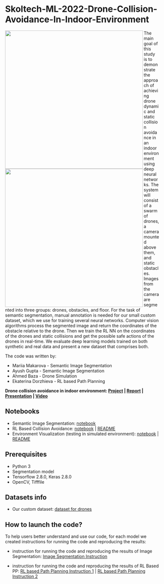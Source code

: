 
# Skoltech-ML-2022-Drone-Collision-Avoidance-In-Indoor-Environment

<img align="left"  src="https://github.com/makmary/Skoltech-ML-2022-Drone-Collision-Avoidance-In-Indoor-Environment/blob/main/ezgif.com-gif-maker.gif" width=450px>

<img align="left" src='https://github.com/makmary/Skoltech-ML-2022-Drone-Collision-Avoidance-In-Indoor-Environment/blob/main/final_results_for_3_models.png' width=450px>

The main goal of this study is to demonstrate the approach of achieving drone dynamic and static collision avoidance in an indoor environment using deep neural networks. The system will consist of a swarm of drones, a camera mounted above them, and static obstacles. Images from the camera are segmented into three groups: drones, obstacles, and floor. For the task of semantic
segmentation, manual annotation is needed for our small custom dataset, which we use for training several neural networks. Computer vision algorithms process the segmented image and return the coordinates of the obstacle relative to the drone. Then we train the RL NN on the coordinates of the drones and static collisions and get the possible safe actions of the drones in real-time. We evaluate deep learning models trained on both synthetic and real data and present a new dataset that comprises both.


The code was written by:

- Mariia Makarova - Semantic Image Segmentation
- Ayush Gupta - Semantic Image Segmentation
- Ahmed Baza - Drone Simulation
- Ekaterina Dorzhieva - RL based Path Planning




**Drone collision avoidance in indoor environment: [Project](https://github.com/makmary/Skoltech-ML-2022-Drone-Collision-Avoidance-In-Indoor-Environment) | [Report]() | [Presentation]() | [Video](https://drive.google.com/drive/folders/1iRLgcNHrFjxwGGnlAggEWa8eK2ZidKMn?usp=sharing)**


## Notebooks
- Semantic Image Segmentation: [notebook](https://github.com/makmary/Skoltech-ML-2022-Drone-Collision-Avoidance-In-Indoor-Environment/blob/main/semantic-segmentation-with-unet/FinalProject.ipynb) 
- RL Based Collision Avoidance: [notebook](https://github.com/makmary/Skoltech-ML-2022-Drone-Collision-Avoidance-In-Indoor-Environment/blob/main/foraging-v0-master/Training-for-RL.ipynb) | [README](https://github.com/makmary/Skoltech-ML-2022-Drone-Collision-Avoidance-In-Indoor-Environment/blob/main/foraging-v0-master/README_RL.md)
- Environment Visualization (testing in simulated environment): [notebook](https://github.com/makmary/Skoltech-ML-2022-Drone-Collision-Avoidance-In-Indoor-Environment/blob/main/foraging-v0-master/Environment_visualisation.ipynb) | [README](https://github.com/makmary/Skoltech-ML-2022-Drone-Collision-Avoidance-In-Indoor-Environment/blob/main/foraging-v0-master/README_vis.md)
## Prerequisites
- Python 3
- Segmentation model
- Tensorflow 2.8.0, Keras 2.8.0
- OpenCV, Tifffile

## Datasets info
- Our custom dataset:  [dataset for drones](https://github.com/makmary/Skoltech-ML-2022-Drone-Collision-Avoidance-In-Indoor-Environment/tree/main/semantic-segmentation-with-unet/data)

## How to launch the code?
To help users better understand and use our code, for each model we created instructions for running the code and reproducing the results:

-  instruction for running the code and reproducing the results of Image Segmentation: [Image Segmentation Instruction](https://github.com/makmary/Skoltech-ML-2022-Drone-Collision-Avoidance-In-Indoor-Environment/blob/main/semantic-segmentation-with-unet/README.md)

-  instruction for running the code and reproducing the results of RL Based PP: [RL based Path Planning Instruction 1](https://github.com/makmary/Skoltech-ML-2022-Drone-Collision-Avoidance-In-Indoor-Environment/blob/main/foraging-v0-master/README_RL.md) | [RL based Path Planning Instruction 2](https://github.com/makmary/Skoltech-ML-2022-Drone-Collision-Avoidance-In-Indoor-Environment/blob/main/foraging-v0-master/README_vis.md)


